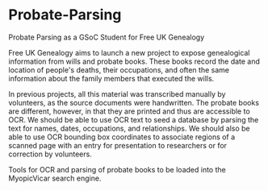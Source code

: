 # Probate-Parsing
Probate Parsing as a GSoC Student for Free UK Genealogy

Free UK Genealogy aims to launch a new project to expose genealogical information from wills and probate books. These books record the date and location of people's deaths, their occupations, and often the same information about the family members that executed the wills.

In previous projects, all this material was transcribed manually by volunteers, as the source documents were handwritten. The probate books are different, however, in that they are printed and thus are accessible to OCR. We should be able to use OCR text to seed a database by parsing the text for names, dates, occupations, and relationships. We should also be able to use OCR bounding box coordinates to associate regions of a scanned page with an entry for presentation to researchers or for correction by volunteers.

Tools for OCR and parsing of probate books to be loaded into the MyopicVicar search engine.

